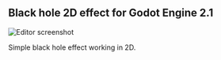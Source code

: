 Black hole 2D effect for Godot Engine 2.1
------------------------------------------

![Editor screenshot](icon.png)

Simple black hole effect working in 2D.
